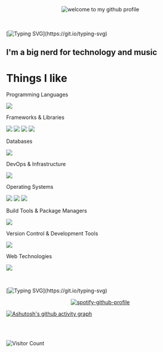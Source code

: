 <div align="center">
	<img src="https://github.com/sindresorhus/sindresorhus/blob/main/welcome-header.gif" alt="welcome to my github profile">
	<br>
	<br>
</div> 
 
<br>

[![Typing SVG](https://readme-typing-svg.herokuapp.com/?color=A491DF&size=35&center=true&vCenter=true&width=1000&lines=My+name+is+Anthony+Secon+Duarte;)](https://git.io/typing-svg)

## I'm a big nerd for technology and music

# Things I like

Programming Languages
<p>
  <img src="https://skillicons.dev/icons?i=java,js,php,rust&theme=dark" />
</p>

Frameworks & Libraries
<p>
  <img src="https://skillicons.dev/icons?i=spring&theme=dark" />
  <img src="https://img.shields.io/badge/Spring_Boot-6DB33F?style=for-the-badge&logo=spring-boot&logoColor=white" />
  <img src="https://img.shields.io/badge/Thymeleaf-005F0F?style=for-the-badge&logo=thymeleaf&logoColor=white" />
  <img src="https://img.shields.io/badge/Mockito-25A162?style=for-the-badge&logo=mockito&logoColor=white" />
</p>

Databases
<p>
  <img src="https://skillicons.dev/icons?i=mysql,postgres&theme=dark" />
</p>

DevOps & Infrastructure
<p>
  <img src="https://skillicons.dev/icons?i=docker,kubernetes&theme=dark" />
</p>

Operating Systems
<p>
  <img src="https://skillicons.dev/icons?i=arch,linux,fedora,ubuntu,debian&theme=dark" />
  <img src="https://img.shields.io/badge/Manjaro-35BF5C?style=for-the-badge&logo=manjaro&logoColor=white" />
  <img src="https://img.shields.io/badge/Gentoo-54487A?style=for-the-badge&logo=gentoo&logoColor=white" />
</p>

Build Tools & Package Managers
<p>
  <img src="https://skillicons.dev/icons?i=maven,npm&theme=dark" />
</p>

Version Control & Development Tools
<p>
  <img src="https://skillicons.dev/icons?i=git,github&theme=dark" />
</p>

Web Technologies
<p>
  <img src="https://skillicons.dev/icons?i=html,css&theme=dark" />
</p>

<br>

[![Typing SVG](https://readme-typing-svg.herokuapp.com/?color=A491DF&size=25&center=true&vCenter=true&width=1000&lines=I+really+like+music;)](https://git.io/typing-svg)

<p align="center">
  <a href="https://github.com/kittinan/spotify-github-profile">
    <img src="https://spotify-github-profile.kittinanx.com/api/view?uid=6mpsxakhgh8v4cfs5pmysik1n&cover_image=true&theme=default&show_offline=false&background_color=121212&interchange=false" alt="spotify-github-profile">
  </a>
</p>

[![Ashutosh's github activity graph](https://github-readme-activity-graph.vercel.app/graph?username=SD-W1972&bg_color=00000&color=A491DF&line=3452B2&point=3761E8&area=true&hide_border=true)](https://github.com/ashutosh00710/github-readme-activity-graph)




<br>
<br>


![Visitor Count](https://profile-counter.glitch.me/SD-W1972/count.svg)
